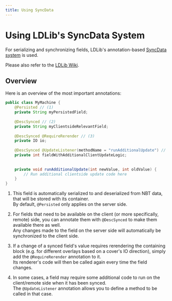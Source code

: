 ```yaml
---
title: Using SyncData
---
```



# Using LDLib's SyncData System

For serializing and synchronizing fields, LDLib's annotation-based
[SyncData system](https://github.com/Low-Drag-MC/LDLib-Architectury/wiki/SyncData-Annotations) is used.

Please also refer to the [LDLib Wiki](https://github.com/Low-Drag-MC/LDLib-Architectury/wiki/SyncData-Annotations).


## Overview

Here is an overview of the most important annotations:

```java
public class MyMachine {
    @Persisted // (1)
    private String myPersistedField;
    
    @DescSynced // (2)
    private String myClientsideRelevantField;
    
    @DescSynced @RequireRerender // (3)
    private IO io;
    
    @DescSynced @UpdateListener(methodName = "runAdditionalUpdate") // (4)
    private int fieldWithAdditionalClientUpdateLogic;
    
    
    private void runAdditionalUpdate(int newValue, int oldValue) {
        // Run additional clientside update code here
    }
}
```

1. This field is automatically serialized to and deserialized from NBT data, that will be stored with its container.  
   By default, `@Persisted` only applies on the server side.

2. For fields that need to be available on the client (or more specifically, remote) side, you can annotate them with
   `@DescSynced` to make them available there as well.  
   Any changes made to the field on the server side will automatically be synchronized to the client side.

3. If a change of a synced field's value requires rerendering the containing block (e.g. for different overlays based
   on a cover's IO direction), simply add the `@RequireRerender` annotation to it.  
   Its renderer's code will then be called again every time the field changes.

4. In some cases, a field may require some additional code to run on the client/remote side when it has been synced.  
   The `@UpdateListener` annotation allows you to define a method to be called in that case.